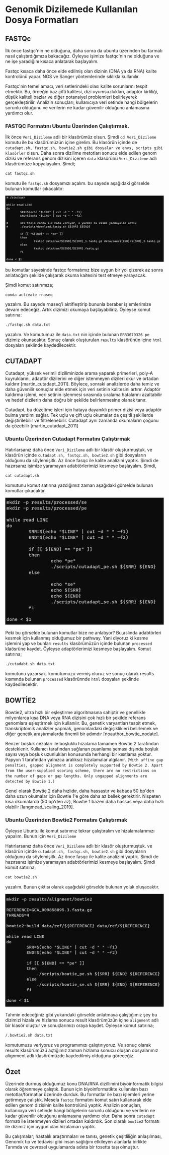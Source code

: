 # Genomik Dizilemede Kullanılan Dosya Formatları

## FASTQc

İlk önce fastqc'nin ne olduğuna, daha sonra da ubuntu üzerinden bu farmatı nasıl çalıştırdığımıza bakacağız. Öyleyse işimize fastqc'nin ne olduğuna ve ne işe yaradığını kısaca anlatarak başlayalım.

Fastqc kısaca daha önce elde edilmiş olan dizinin (DNA ya da RNA) kalite kontrolünü yapar. NGS ve Sanger yöntemlerinde sıklıkla kullanılır. 

Fastqc'nin temel amacı, veri setlerindeki olası kalite sorunlarını tespit etmektir. Bu, örneğin baz çifti kalitesi, dizi uyumsuzlukları, adaptör kirliliği, düşük kaliteli bazlar ve diğer potansiyel problemleri belirleyerek gerçekleştirilir. Analizin sonuçları, kullanıcıya veri setinde hangi bölgelerin sorunlu olduğunu ve verilerin ne kadar güvenilir olduğunu anlamasına yardımcı olur.

### FASTQC Formatını Ubuntu Üzerinden Çalıştırmak. 

İlk önce `Veri_Dizileme` adlı bir klasörümüz olsun. Şimdi `cd Veri_Dizileme` komutu ile bu klasörümüzün içine girelim. Bu klasörün içinde de `cutadapt.sh, fastqc.sh, bowtie2.sh gibi dosyalar ve envs, scripts gibi klasörler` olsun. Daha sonra dizilime metotları sonucu elde edilen genom dizisi ve referans genom dizisini içeren `data` klasörünü `Veri_Dizileme` adlı klasörümüze kopyalayalım. Şimdi;

```markdown
cat fastqc.sh
```

komutu ile `fastqc.sh` dosyamızı açalım. bu sayede aşağıdaki görselde bulunan komutlar çıkacaktır: 

![Fastqc.sh komutu](image.png)

bu komutlar sayesinde fastqc formatımız bize uygun bir yol çizerek az sonra anlatacğım şekilde çalışarak okuma kaitesini test etmeye yarayacak. 

Şimdi komut satırımıza;

```markdown
conda activate rnaseq
```
yazalım. Bu sayede rnaseq'i aktifleştirip bununla beraber işlemlerimize devam edeceğiz. Artık dizimizi okumaya başlayabiliriz. Öyleyse komut satırına:

```markdown
./fastqc.sh data.txt
```

yazalım. Ve komutumuz ile `data.txt` nin içinde bulunan `ERR3079326 pe` dizimiz okunacaktır. Sonuç olarak oluşturulan `results` klasörünün içine `html` dosyaları şeklinde kaydedilecektir. 

## CUTADAPT

Cutadapt, yüksek verimli diziliminizde arama yaparak primerleri, poly-A kuyruklarını, adaptör dizilerini ve diğer istenmeyen dizileri okur ve ortadan kaldırır [martin_cutadapt_2011]. Böylece, sonraki analizlerde daha temiz ve daha güvenilir sonuçlar elde etmek için veri setinin kalitesini artırır. Adaptör kaldırma işlemi, veri setinin işlenmesi sırasında sıralama hatalarını azaltabilir ve hedef dizilerin daha doğru bir şekilde belirlenmesine olanak tanır.

Cutadapt, bu düzeltme işleri için hataya dayanıklı primer dizisi veya adaptör bulma yardımı sağlar. Tek uçlu ve çift uçlu okumalar da çeşitli şekillerde değiştirilebilir ve filtrelenebilir. Cutadapt aynı zamanda okumaların çoğunu da çözebilir [martin_cutadapt_2011]

### Ubuntu Üzerinden Cutadapt Formatını Çalıştırmak 

Hatırlarsanız daha önce `Veri_Dizileme` adlı bir klasör oluşturmuştuk. ve klasörün içinde `cutadapt.sh, fastqc.sh, bowtie2.sh` gibi dosyaların olduğunu da söylemişitk. Az önce fasqc ile kalite analizini yaptık. Şimdi de hazırsanız işimize yaramayan adabtörlerimizi kesmeye başlayalım. Şimdi,

```markdown
cat cutadapt.sh
```
komutunu komut satırına yazdığımız zaman aşağıdaki görselde bulunan komutlar çıkacaktır. 

![cutadapt.sh komutu](image-1.png)

Peki bu görselde bulunan komutlar bize ne anlatıyor? Bu,aslında adabtörleri kesmek için kullanmış olduğumuz bir pathway. Yani diyoruz ki kesme işlemini yap ve bunları `results` klasörümüzün içinde bulunan `processed` klaösrüne kaydet. Öyleyse adaptörlerimizi kesmeye başlayalım. Komut satırına;

```markdown
./cutadabt.sh data.txt
```
komutunu yazarsak. komutumuzu vermiş oluruz ve sonuç olarak results kısmında bulunan `processed` klasörünnde `html` dosyaları şeklinde kaydedilecektir. 

## BOWTİE2

Bowtie2, ultra hızlı bir eşleştirme algoritmasına sahiptir ve genellikle milyonlarca kısa DNA veya RNA dizisini çok hızlı bir şekilde referans genomlara eşleştirmek için kullanılır. Bu, genetik varyantları tespit etmek, transkriptomik analizler yapmak, genomlardaki değişiklikleri belirlemek ve diğer genetik araştırmalarda önemli bir adımdır [noauthor_bowtie_nodate].

Benzer boşluk cezaları ile boşluklu hizalama tamamen Bowtie 2 tarafından desteklenir. Kullanıcı tarafından sağlanan puanlama şeması dışında boşluk sayısı veya boşluk uzunlukları konusunda herhangi bir kısıtlama yoktur. Papyon 1 tarafından yalnızca aralıksız hizalamalar algılanır. `(With affine gap penalties, gapped alignment is completely supported by Bowtie 2. Apart from the user-supplied scoring scheme, there are no restrictions on the number of gaps or gap lengths. Only ungapped alignments are detected by Bowtie 1.)`

Genel olarak Bowtie 2 daha hızlıdır, daha hassastır ve kabaca 50 bp'den daha uzun okumalar için Bowtie 1'e göre daha az bellek gerektirir. Nispeten kısa okumalarda (50 bp'den az), Bowtie 1 bazen daha hassas veya daha hızlı olabilir [langmead_scaling_2019].

### Ubuntu Üzerinden Bowtie2 Formatını Çalıştırmak

Öyleyse Ubuntu ile komut satırımız tekrar çalıştıralım ve hizalamalarımızı yapalım. Bunun için `Veri_Dizileme`


Hatırlarsanız daha önce `Veri_Dizileme` adlı bir klasör oluşturmuştuk. ve klasörün içinde `cutadapt.sh, fastqc.sh, bowtie2.sh` gibi dosyaların olduğunu da söylemişitk. Az önce fasqc ile kalite analizini yaptık. Şimdi de hazırsanız işimize yaramayan adabtörlerimizi kesmeye başlayalım. Şimdi komut satırına;

```markdown
cat bowtie2.sh
```
yazalım. Bunun çıktısı olarak aşağıdaki görselde bulunan yolak oluşacaktır. 

![bowtie2.sh komutu](image-2.png)

Tahmin edeceğiniz gibi yukarıdaki görselde anlatmaya çalıştığımız şey bu dizimizi hizala ve hizlama sonucu result klasörümüzün içine `alignment` adlı bir klasör oluştur ve sonuçlarımızı oraya kaydet. Öyleyse komut satırına;

```markdown
/.bowtie2.sh data.txt
```
komutumuzu veriyoruz ve programımızı çalıştırıyoruz. Ve sonuç olarak results klasörümüzü açtığımız zaman hizlama sonucu oluşan dosyalarımız alignment adlı klasörümüzde kaydedilmiş olduğunu göreceğiz. 

## Özet

Üzerinde durmuş olduğumuz konu DNA/RNA dizillimini biyoinformatik bilgisi olarak öğrenmeye çalıştık. Bunun için biyoinformatikte kullanılan bazı metotlar/formatlar üzerinde durduk. Bu formatlar ile bazı işlemleri yerine getirmeye çalıştık. Mesela `fastqc` formatını komut satırı kullanarak elde edilen genom dizisinin kalite kontrolünü yaptık. Analizin sonuçları, kullanıcıya veri setinde hangi bölgelerin sorunlu olduğunu ve verilerin ne kadar güvenilir olduğunu anlamasına yardımcı olur. Daha sonra `cutadapt` formatı ile istenmeyen dizileri ortadan kaldırdık. Son olarak `bowtie2` formatı ile dizimiz için uygun olan hizalamarı yaptık.  

Bu çalışmalar; hastalık araştırmaları ve tanısı, genetik çeşitliliğin anlaşılması, Genomik tıp ve tedavisi gibi insan sağlığını etkileyen alanlarla birlikte Tarımda ve çevresel uygulamarda adeta bir tosetta taşı olmuştur. 